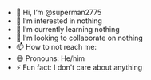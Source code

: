 - 👋 Hi, I’m @superman2775
- 👀 I’m interested in nothing
- 🌱 I’m currently learning nothing
- 💞️ I’m looking to collaborate on nothing
- 📫 How to not reach me:
- 😄 Pronouns: He/him
- ⚡ Fun fact: I don't care about anything

<!---
superman2775/superman2775 is a ✨ special ✨ repository because its `README.md` (this file) appears on your GitHub profile.
You can click the Preview link to take a look at your changes.
--->

